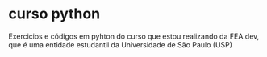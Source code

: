 # curso python 

Exercicios e códigos em pyhton do curso que estou realizando da FEA.dev, que é uma entidade estudantil da Universidade de São Paulo (USP)

